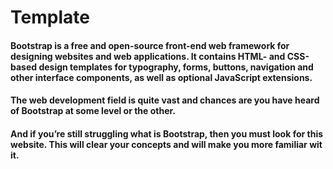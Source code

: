 # Template


#### Bootstrap is a free and open-source front-end web framework for designing websites and web applications. It contains HTML- and CSS-based design templates for typography, forms, buttons, navigation and other interface components, as well as optional JavaScript extensions.


#### The web development field is quite vast and chances are you have heard of Bootstrap at some level or the other.


#### And if you’re still struggling what is Bootstrap, then you must look for this website. This will clear your concepts and will make you more familiar wit it.
